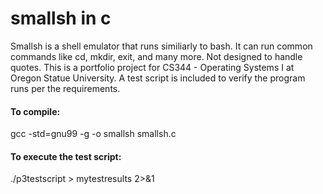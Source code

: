 # smallsh in c
Smallsh is a shell emulator that runs similiarly to bash. It can run common commands like cd,
mkdir, exit, and many more. Not designed to handle quotes. This is a portfolio project for 
CS344 - Operating Systems I at Oregon Statue University. A test script is included 
to verify the program runs per the requirements.

#### To compile:
gcc -std=gnu99 -g -o smallsh smallsh.c

#### To execute the test script:
./p3testscript > mytestresults 2>&1
